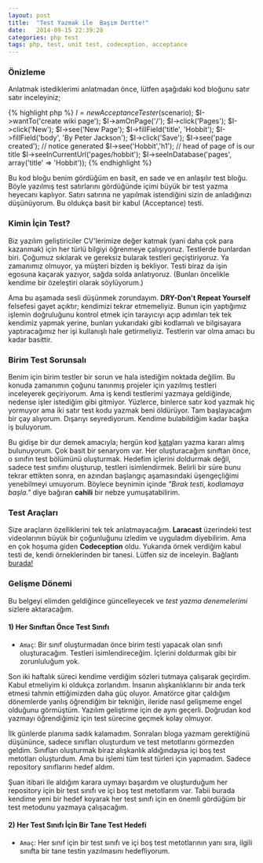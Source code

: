 ```yaml
---
layout: post
title:  "Test Yazmak ile  Başım Dertte!"
date:   2014-09-15 22:39:28
categories: php test 
tags: php, test, unit test, codeception, acceptance
---
```


### Önizleme 

Anlatmak istediklerimi anlatmadan önce, lütfen aşağıdaki kod bloğunu satır satır inceleyiniz;

{% highlight php %}
$I = new AcceptanceTester($scenario);
$I->wantTo('create wiki page');
$I->amOnPage('/');
$I->click('Pages');
$I->click('New');
$I->see('New Page');
$I->fillField('title', 'Hobbit');
$I->fillField('body', 'By Peter Jackson');
$I->click('Save');
$I->see('page created'); // notice generated
$I->see('Hobbit','h1'); // head of page of is our title
$I->seeInCurrentUrl('pages/hobbit'); 
$I->seeInDatabase('pages', array('title' => 'Hobbit'));
{% endhighlight %}

Bu kod bloğu benim gördüğüm en basit, en sade ve en anlaşılır test bloğu. Böyle yazılmış test satırlarını gördüğünde içimi büyük bir test yazma heyecanı kaplıyor. Satırı satırına ne yapılmak istendiğini sizin de anladığınızı düşünüyorum. Bu oldukça basit bir kabul (Acceptance) testi. 

### Kimin İçin Test?

Biz yazılım geliştiriciler CV'lerimize değer katmak (yani daha çok para kazanmak) için her türlü bilgiyi öğrenmeye çalışıyoruz. Testlerde bunlardan biri. Çoğumuz sıkılarak ve gereksiz bularak testleri geçiştiriyoruz. Ya zamanımız olmuyor, ya müşteri bizden iş bekliyor. Testi biraz da işin egosuna kaçarak yazıyor, sağda solda anlatıyoruz. (Bunları öncelikle kendime bir özeleştiri olarak söylüyorum.)

Ama bu aşamada sesli düşünmek zorundayım. **DRY-Don't Repeat Yourself** felsefesi gayet açıktır; kendimizi tekrar etmemeliyiz. Bunun için yaptığımız işlemin doğruluğunu kontrol etmek için tarayıcıyı açıp adımları tek tek kendimiz yapmak yerine, bunları yukarıdaki gibi kodlamalı ve bilgisayara yaptıracağımız her işi kullanışlı hale getirmeliyiz. Testlerin var olma amacı bu kadar basittir.

### Birim Test Sorunsalı

Benim için birim testler bir sorun ve hala istediğim noktada değilim. Bu konuda zamanımın çoğunu tanınmış projeler için yazılmış testleri inceleyerek geçiriyorum. Ama iş kendi testlerimi yazmaya geldiğinde, nedense işler istediğim gibi gitmiyor. Yüzlerce, binlerce satır kod yazmak hiç yormuyor ama iki satır test kodu yazmak beni öldürüyor. Tam başlayacağım bir çay alıyorum. Dışarıyı seyrediyorum. Kendime bulabildiğim kadar başka iş buluyorum.  

Bu gidişe bir dur demek amacıyla; hergün kod [kata](http://tr.wikipedia.org/wiki/Kata)ları yazma kararı almış bulunuyorum. Çok basit bir senaryom var. Her oluşturacağım sınıftan önce, o sınıfın test bölümünü oluşturmak. Hedefim içlerini doldurmak değil, sadece test sınıfını oluşturup, testleri isimlendirmek. Belirli bir süre bunu tekrar ettikten sonra, en azından başlangıç aşamasındaki üşengeçliğimi yenebilmeyi umuyorum. Böylece beynimin içinde *"Bırak testi, kodlamaya başla."* diye bağıran **cahili** bir nebze yumuşatabilirim.

### Test Araçları 

Size araçların özelliklerini tek tek anlatmayacağım. **Laracast** üzerindeki test videolarının büyük bir çoğunluğunu izledim ve uyguladım diyebilirim. Ama en çok hoşuma giden **Codeception** oldu. Yukarıda örnek verdiğim kabul testi de, kendi örneklerinden bir tanesi. Lütfen siz de inceleyin. Bağlantı [burada!](http://codeception.com/)

### Gelişme Dönemi

Bu belgeyi elimden geldiğince güncelleyecek ve *test yazma denemelerimi* sizlere aktaracağım. 

#### 1) Her Sınıftan Önce Test Sınıfı

* `Amaç`: Bir sınıf oluşturmadan önce birim testi yapacak olan sınıfı oluşturacağım. Testleri isimlendireceğim. İçlerini doldurmak gibi bir zorunluluğum yok.

Son iki haftalık süreci kendime verdiğim sözleri tutmaya çalışarak geçirdim. Kabul etmeliyim ki oldukça zorlandım. İnsanın alışkanlıklarını bir anda terk etmesi tahmin ettiğimizden daha güç oluyor. Amatörce gitar çaldığım dönemlerde yanlış öğrendiğim bir tekniğin, ileride nasıl gelişmeme engel olduğunu görmüştüm. Yazılım geliştirme için de aynı geçerli. Doğrudan kod yazmayı öğrendiğimiz için test sürecine geçmek kolay olmuyor. 

İlk günlerde planıma sadık kalamadım. Sonraları bloga yazmam gerektiğinü düşününce, sadece sınıfları oluşturdum ve test metotlarını görmezden geldim. Sınıfları oluşturmak biraz alışkanlık aldığındaysa içi boş test metotları oluşturdum. Ama bu işlemi tüm test türleri için yapmadım. Sadece repository sınıflarını hedef aldım. 

Şuan itibari ile aldığım karara uymayı başardım ve oluşturduğum her repository için bir test sınıfı ve içi boş test metotlarım var. Tabii burada kendime yeni bir hedef koyarak her test sınıfı için en önemli gördüğüm bir test metodunu yazmaya çalışacağım.  

#### 2) Her Test Sınıfı İçin Bir Tane Test Hedefi

* `Amaç`: Her sınıf için bir test sınıfı ve içi boş test metotlarının yanı sıra, ilgili sınıfta bir tane testin yazılmasını hedefliyorum.  









